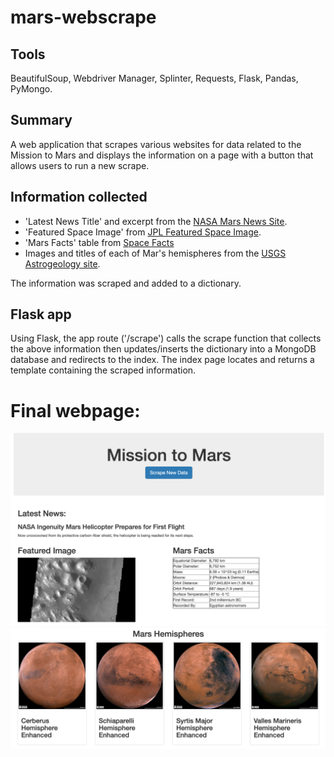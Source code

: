 # mars-webscrape

## Tools
BeautifulSoup, Webdriver Manager, Splinter, Requests, Flask, Pandas, PyMongo.

## Summary

A web application that scrapes various websites for data related to the Mission to Mars and displays the information on a page with a button that allows users to run a new scrape. 

## Information collected 

* 'Latest News Title' and excerpt from the [NASA Mars News Site](https://mars.nasa.gov/news/).
* 'Featured Space Image' from [JPL Featured Space Image](https://data-class-jpl-space.s3.amazonaws.com/JPL_Space/index.html).
* 'Mars Facts' table from [Space Facts](https://space-facts.com/mars/)
* Images and titles of each of Mar's hemispheres from the [USGS Astrogeology site](https://astrogeology.usgs.gov/search/results?q=hemisphere+enhanced&k1=target&v1=Mars).

The information was scraped and added to a dictionary. 

## Flask app

Using Flask, the app route ('/scrape') calls the scrape function that collects the above information then updates/inserts the dictionary into a MongoDB database and redirects to the index. The index page locates and returns a template containing the scraped information. 

# Final webpage:
![top](screenshots/front_page.png)
![bottom](screenshots/hemispheres.png)





